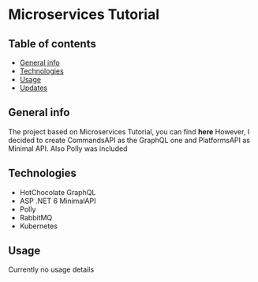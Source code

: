 # Microservices Tutorial

## Table of contents

- [General info](#general-info)
- [Technologies](#technologies)
- [Usage](#usage)
- [Updates](#updates)

## General info

The project based on Microservices Tutorial, you can find **here**
However, I decided to create CommandsAPI as the GraphQL one and PlatformsAPI as Minimal API. Also Polly was included

## Technologies

- HotChocolate GraphQL
- ASP .NET 6 MinimalAPI
- Polly
- RabbitMQ
- Kubernetes

## Usage

Currently no usage details
